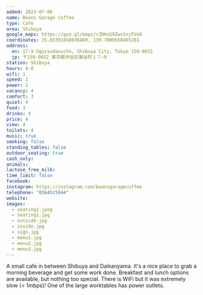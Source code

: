 ```yaml
---
added: 2023-07-06
name: Beans Garage Coffee
type: Cafe
area: Shibuya
google_maps: https://goo.gl/maps/cZHHzG9ZwxSnjFVo8
coordinates: 35.65391658836469, 139.7000558405281
address:
  en: 17-9 Uguisudanicho, Shibuya City, Tokyo 150-0032
  jp: 〒150-0032 東京都渋谷区鶯谷町１７−9
station: Shibuya
hours: 9-0
wifi: 1
speed: 1
power: 2
vacancy: 4
comfort: 3
quiet: 4
food: 3
drinks: 4
price: 4
view: 4
toilets: 4
music: true
smoking: false
standing_tables: false
outdoor_seating: true
cash_only: 
animals: 
lactose_free_milk: 
time_limit: false
facebook: 
instagram: https://instagram.com/beansgaragecoffee
telephone: "0364525944"
website: 
images:
  - seating2.jpeg
  - seating1.jpg
  - outside.jpg
  - inside.jpg
  - sign.jpg
  - menu1.jpg
  - menu2.jpg
  - menu3.jpg
---
```


A small cafe in between Shibuya and Daikanyama. It's a nice place to grab a morning beverage and get some work done. Breakfast and lunch options are available, but nothing too special. There is WiFi but it was extremely slow (< 1mbps)! One of the large worktables has power outlets.

